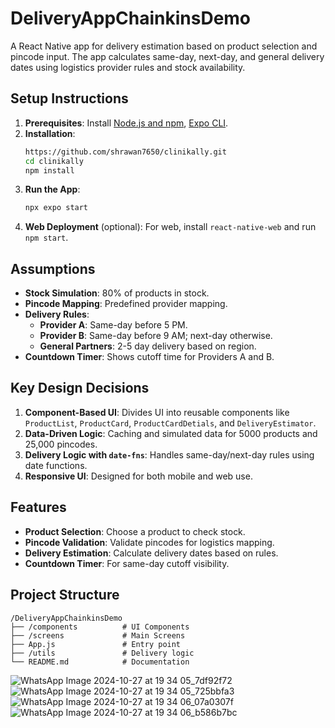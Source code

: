 
# DeliveryAppChainkinsDemo

A React Native app for delivery estimation based on product selection and pincode input. The app calculates same-day, next-day, and general delivery dates using logistics provider rules and stock availability.

## Setup Instructions

1. **Prerequisites**: Install [Node.js and npm](https://nodejs.org/), [Expo CLI](https://docs.expo.dev/get-started/installation/).
2. **Installation**:
   ```bash
   https://github.com/shrawan7650/clinikally.git
   cd clinikally
   npm install
   ```
3. **Run the App**:
   ```bash
   npx expo start
   ```
4. **Web Deployment** (optional): For web, install `react-native-web` and run `npm start`.

## Assumptions

- **Stock Simulation**: 80% of products in stock.
- **Pincode Mapping**: Predefined provider mapping.
- **Delivery Rules**:
  - **Provider A**: Same-day before 5 PM.
  - **Provider B**: Same-day before 9 AM; next-day otherwise.
  - **General Partners**: 2-5 day delivery based on region.
- **Countdown Timer**: Shows cutoff time for Providers A and B.

## Key Design Decisions

1. **Component-Based UI**: Divides UI into reusable components like `ProductList`, `ProductCard`, `ProductCardDetials`, and `DeliveryEstimator`.
2. **Data-Driven Logic**: Caching and simulated data for 5000 products and 25,000 pincodes.
3. **Delivery Logic with `date-fns`**: Handles same-day/next-day rules using date functions.
4. **Responsive UI**: Designed for both mobile and web use.

## Features

- **Product Selection**: Choose a product to check stock.
- **Pincode Validation**: Validate pincodes for logistics mapping.
- **Delivery Estimation**: Calculate delivery dates based on rules.
- **Countdown Timer**: For same-day cutoff visibility.
  
## Project Structure

```
/DeliveryAppChainkinsDemo
├── /components          # UI Components
├── /screens             # Main Screens
├── App.js               # Entry point
├── /utils               # Delivery logic
└── README.md            # Documentation
```
![WhatsApp Image 2024-10-27 at 19 34 05_7df92f72](https://github.com/user-attachments/assets/0e08eb53-5d01-4012-8232-2d1063dc6706)
![WhatsApp Image 2024-10-27 at 19 34 05_725bbfa3](https://github.com/user-attachments/assets/ef5a40cd-eb84-4573-b883-30cf562703bf)
![WhatsApp Image 2024-10-27 at 19 34 06_07a0307f](https://github.com/user-attachments/assets/541fdbc1-3e6f-4250-9950-3ddde9d18843)
![WhatsApp Image 2024-10-27 at 19 34 06_b586b7bc](https://github.com/user-attachments/assets/4536390f-ef9e-4493-a93d-7ec707af37d0)


